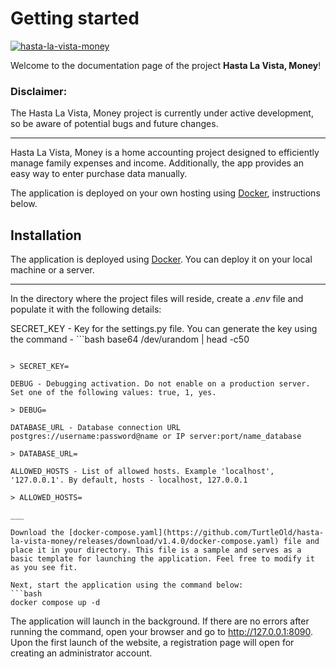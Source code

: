 # Getting started
[![hasta-la-vista-money](https://github.com/TurtleOld/hasta-la-vista-money/actions/workflows/hasta_la_vista_money.yaml/badge.svg)](https://github.com/TurtleOld/hasta-la-vista-money/actions/workflows/hasta_la_vista_money.yaml)  

Welcome to the documentation page of the project **Hasta La Vista, Money**!

### Disclaimer:
The Hasta La Vista, Money project is currently under active development, so be aware of potential bugs and future changes.
___
Hasta La Vista, Money is a home accounting project designed to efficiently manage family expenses and income. Additionally, the app provides an easy way to enter purchase data manually.


The application is deployed on your own hosting using [Docker](https://docs.docker.com/desktop/setup/install/linux/), instructions below.

## Installation  

The application is deployed using [Docker](https://docs.docker.com/desktop/setup/install/linux/). You can deploy it on your local machine or a server.
___

In the directory where the project files will reside, create a _.env_ file and populate it with the following details:

SECRET_KEY - Key for the settings.py file. You can generate the key using the command - ```bash
base64 /dev/urandom | head -c50
```

> SECRET_KEY=

DEBUG - Debugging activation. Do not enable on a production server.
Set one of the following values: true, 1, yes.

> DEBUG=

DATABASE_URL - Database connection URL  
postgres://username:password@name or IP server:port/name_database

> DATABASE_URL=

ALLOWED_HOSTS - List of allowed hosts. Example 'localhost',
'127.0.0.1'. By default, hosts - localhost, 127.0.0.1

> ALLOWED_HOSTS=  

___

Download the [docker-compose.yaml](https://github.com/TurtleOld/hasta-la-vista-money/releases/download/v1.4.0/docker-compose.yaml) file and place it in your directory. This file is a sample and serves as a basic template for launching the application. Feel free to modify it as you see fit.

Next, start the application using the command below:
```bash
docker compose up -d
```
The application will launch in the background. If there are no errors after running the command, open your browser and go to http://127.0.0.1:8090.  
Upon the first launch of the website, a registration page will open for creating an administrator account.